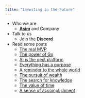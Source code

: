 ```yaml
---
title: "Investing in the Future"
---
```


- Who we are
  * [**Asim**](https://github.com/asim) and Company
- Talk to us
  * Join the [**Discord**](https://discord.gg/FjrMrxNehR)
- Read some posts
  * [The real MVP](/mvp)
  * [The power of Go](/go)
  * [AI is the next platform](/ai)
  * [Everything has a purpose](/purpose)
  * [A reminder to the whole world](/reminder)
  * [The pursuit of wealth](/wealth)
  * [The search for knowledge](/knowledge)
  * [The value of time](/time)
  * [A sense of accomplishment](/accomplishment)
